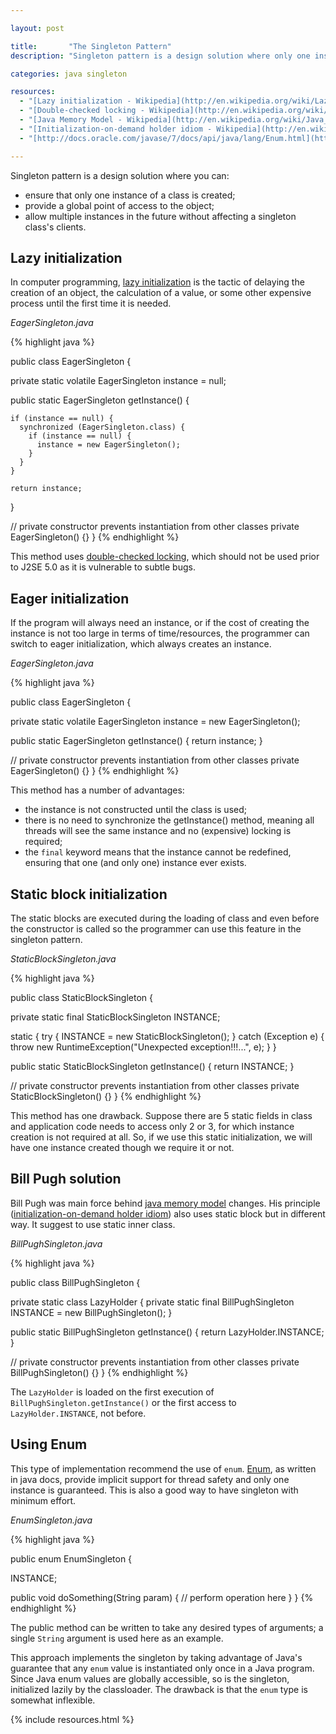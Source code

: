 ```yaml
---

layout: post

title:       "The Singleton Pattern"
description: "Singleton pattern is a design solution where only one instance of a class is created, and provide a global point of access to the object."

categories: java singleton

resources:
  - "[Lazy initialization - Wikipedia](http://en.wikipedia.org/wiki/Lazy_initialization)"
  - "[Double-checked locking - Wikipedia](http://en.wikipedia.org/wiki/Double_checked_locking_pattern)"
  - "[Java Memory Model - Wikipedia](http://en.wikipedia.org/wiki/Java_Memory_Model)"
  - "[Initialization-on-demand holder idiom - Wikipedia](http://en.wikipedia.org/wiki/Initialization_on_demand_holder_idiom)"
  - "[http://docs.oracle.com/javase/7/docs/api/java/lang/Enum.html](http://docs.oracle.com/javase/7/docs/api/java/lang/Enum.html)"

---
```



Singleton pattern is a design solution where you can:
- ensure that only one instance of a class is created;
- provide a global point of access to the object;
- allow multiple instances in the future without affecting a singleton class's clients.


## Lazy initialization

In computer programming, <a href="https://en.wikipedia.org/wiki/Lazy_initialization">lazy initialization</a> is the tactic of delaying the creation of an object, the calculation of a value, or some other expensive process until the first time it is needed.

*EagerSingleton.java*

{% highlight java %}

public class EagerSingleton {

  private static volatile EagerSingleton instance = null;

  public static EagerSingleton getInstance() {

    if (instance == null) {
      synchronized (EagerSingleton.class) {
        if (instance == null) {
          instance = new EagerSingleton();
        }
      }
    }

    return instance;
  }

  // private constructor prevents instantiation from other classes
  private EagerSingleton() {}
}
{% endhighlight %}

This method uses [double-checked locking](http://en.wikipedia.org/wiki/Double_checked_locking_pattern), which should not be used prior to J2SE 5.0 as it is vulnerable to subtle bugs.


## Eager initialization

If the program will always need an instance, or if the cost of creating the instance is not too large in terms of time/resources, the programmer can switch to eager initialization, which always creates an instance.

*EagerSingleton.java*

{% highlight java %}

public class EagerSingleton {

  private static volatile EagerSingleton instance = new EagerSingleton();

  public static EagerSingleton getInstance() {
    return instance;
  }

  // private constructor prevents instantiation from other classes
  private EagerSingleton() {}
}
{% endhighlight %}

This method has a number of advantages:
- the instance is not constructed until the class is used;
- there is no need to synchronize the getInstance() method, meaning all threads will see the same instance and no (expensive) locking is required;
- the `final` keyword means that the instance cannot be redefined, ensuring that one (and only one) instance ever exists.


## Static block initialization

The static blocks are executed during the loading of class and even before the constructor is called so the programmer can use this feature in the singleton pattern.

*StaticBlockSingleton.java*

{% highlight java %}

public class StaticBlockSingleton {

  private static final StaticBlockSingleton INSTANCE;

  static {
    try {
      INSTANCE = new StaticBlockSingleton();
    } catch (Exception e) {
      throw new RuntimeException("Unexpected exception!!!...", e);
    }
  }

  public static StaticBlockSingleton getInstance() {
    return INSTANCE;
  }

  // private constructor prevents instantiation from other classes
  private StaticBlockSingleton() {}
}
{% endhighlight %}

This method has one drawback. Suppose there are 5 static fields in class and application code needs to access only 2 or 3, for which instance creation is not required at all. So, if we use this static initialization, we will have one instance created though we require it or not.


## Bill Pugh solution

Bill Pugh was main force behind [java memory model](http://en.wikipedia.org/wiki/Java_Memory_Model) changes. His principle ([initialization-on-demand holder idiom](http://en.wikipedia.org/wiki/Initialization_on_demand_holder_idiom)) also uses static block but in different way. It suggest to use static inner class.

*BillPughSingleton.java*

{% highlight java %}

public class BillPughSingleton {

  private static class LazyHolder {
    private static final BillPughSingleton INSTANCE = new BillPughSingleton();
  }

  public static BillPughSingleton getInstance() {
    return LazyHolder.INSTANCE;
  }

  // private constructor prevents instantiation from other classes
  private BillPughSingleton() {}
}
{% endhighlight %}

The `LazyHolder` is loaded on the first execution of `BillPughSingleton.getInstance()` or the first access to `LazyHolder.INSTANCE`, not before.


## Using Enum

This type of implementation recommend the use of `enum`. [Enum](http://docs.oracle.com/javase/7/docs/api/java/lang/Enum.html), as written in java docs, provide implicit support for thread safety and only one instance is guaranteed. This is also a good way to have singleton with minimum effort.

*EnumSingleton.java*

{% highlight java %}

public enum EnumSingleton {

  INSTANCE;

  public void doSomething(String param) {
    // perform operation here 
  }
}
{% endhighlight %}

The public method can be written to take any desired types of arguments; a single `String` argument is used here as an example.

This approach implements the singleton by taking advantage of Java's guarantee that any `enum` value is instantiated only once in a Java program. Since Java enum values are globally accessible, so is the singleton, initialized lazily by the classloader. The drawback is that the `enum` type is somewhat inflexible.


{% include resources.html %}
